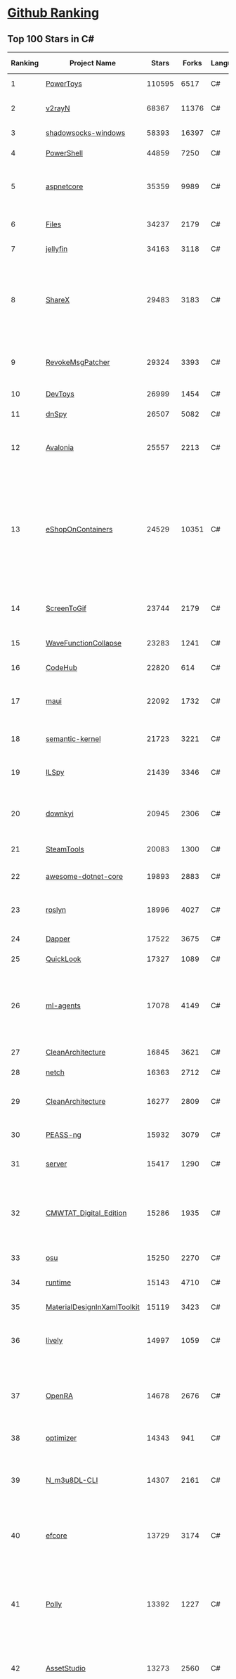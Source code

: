 [Github Ranking](../README.md)
==========

## Top 100 Stars in C\#

| Ranking | Project Name | Stars | Forks | Language | Open Issues | Description | Last Commit |
| ------- | ------------ | ----- | ----- | -------- | ----------- | ----------- | ----------- |
| 1 | [PowerToys](https://github.com/microsoft/PowerToys) | 110595 | 6517 | C# | 6235 | Windows system utilities to maximize productivity | 2024-10-19T07:43:07Z |
| 2 | [v2rayN](https://github.com/2dust/v2rayN) | 68367 | 11376 | C# | 16 | A GUI client for Windows, support Xray core and v2fly core and others | 2024-10-19T06:30:27Z |
| 3 | [shadowsocks-windows](https://github.com/shadowsocks/shadowsocks-windows) | 58393 | 16397 | C# | 173 | A C# port of shadowsocks | 2024-08-20T09:02:57Z |
| 4 | [PowerShell](https://github.com/PowerShell/PowerShell) | 44859 | 7250 | C# | 884 | PowerShell for every system! | 2024-10-16T20:21:01Z |
| 5 | [aspnetcore](https://github.com/dotnet/aspnetcore) | 35359 | 9989 | C# | 3445 | ASP.NET Core is a cross-platform .NET framework for building modern cloud-based web applications on Windows, Mac, or Linux. | 2024-10-19T00:40:57Z |
| 6 | [Files](https://github.com/files-community/Files) | 34237 | 2179 | C# | 465 | A modern file manager that helps users organize their files and folders. | 2024-10-16T14:16:23Z |
| 7 | [jellyfin](https://github.com/jellyfin/jellyfin) | 34163 | 3118 | C# | 391 | The Free Software Media System | 2024-10-19T17:01:05Z |
| 8 | [ShareX](https://github.com/ShareX/ShareX) | 29483 | 3183 | C# | 562 | ShareX is a free and open source program that lets you capture or record any area of your screen and share it with a single press of a key. It also allows uploading images, text or other types of files to many supported destinations you can choose from. | 2024-10-13T05:17:12Z |
| 9 | [RevokeMsgPatcher](https://github.com/huiyadanli/RevokeMsgPatcher) | 29324 | 3393 | C# | 47 | :trollface: A hex editor for WeChat/QQ/TIM - PC版微信/QQ/TIM防撤回补丁（我已经看到了，撤回也没用了） | 2024-09-28T18:27:04Z |
| 10 | [DevToys](https://github.com/DevToys-app/DevToys) | 26999 | 1454 | C# | 200 | A Swiss Army knife for developers. | 2024-10-19T11:08:06Z |
| 11 | [dnSpy](https://github.com/dnSpy/dnSpy) | 26507 | 5082 | C# | 0 | .NET debugger and assembly editor | 2020-12-20T23:55:15Z |
| 12 | [Avalonia](https://github.com/AvaloniaUI/Avalonia) | 25557 | 2213 | C# | 1445 | Develop Desktop, Embedded, Mobile and WebAssembly apps with C# and XAML. The most popular .NET UI client technology | 2024-10-18T08:57:33Z |
| 13 | [eShopOnContainers](https://github.com/dotnet-architecture/eShopOnContainers) | 24529 | 10351 | C# | 46 | Cross-platform .NET sample microservices and container based application that runs on Linux Windows and macOS. Powered by .NET 7, Docker Containers and Azure Kubernetes Services. Supports Visual Studio, VS for Mac and CLI based environments with Docker CLI, dotnet CLI, VS Code or any other code editor. Moved to https://github.com/dotnet/eShop. | 2023-11-15T22:27:17Z |
| 14 | [ScreenToGif](https://github.com/NickeManarin/ScreenToGif) | 23744 | 2179 | C# | 277 | 🎬 ScreenToGif allows you to record a selected area of your screen, edit and save it as a gif or video. | 2024-09-08T21:08:53Z |
| 15 | [WaveFunctionCollapse](https://github.com/mxgmn/WaveFunctionCollapse) | 23283 | 1241 | C# | 4 | Bitmap & tilemap generation from a single example with the help of ideas from quantum mechanics | 2024-05-30T23:24:41Z |
| 16 | [CodeHub](https://github.com/CodeHubApp/CodeHub) | 22820 | 614 | C# | 234 | CodeHub is an iOS application written using Xamarin | 2022-06-22T16:14:05Z |
| 17 | [maui](https://github.com/dotnet/maui) | 22092 | 1732 | C# | 3579 | .NET MAUI is the .NET Multi-platform App UI, a framework for building native device applications spanning mobile, tablet, and desktop. | 2024-10-19T22:50:56Z |
| 18 | [semantic-kernel](https://github.com/microsoft/semantic-kernel) | 21723 | 3221 | C# | 488 | Integrate cutting-edge LLM technology quickly and easily into your apps | 2024-10-19T12:50:23Z |
| 19 | [ILSpy](https://github.com/icsharpcode/ILSpy) | 21439 | 3346 | C# | 203 | .NET Decompiler with support for PDB generation, ReadyToRun, Metadata (&more) - cross-platform! | 2024-10-19T21:31:44Z |
| 20 | [downkyi](https://github.com/leiurayer/downkyi) | 20945 | 2306 | C# | 675 | 哔哩下载姬downkyi，哔哩哔哩网站视频下载工具，支持批量下载，支持8K、HDR、杜比视界，提供工具箱（音视频提取、去水印等）。 | 2024-10-12T07:13:55Z |
| 21 | [SteamTools](https://github.com/BeyondDimension/SteamTools) | 20083 | 1300 | C# | 907 | 🛠「Watt Toolkit」是一个开源跨平台的多功能 Steam 工具箱。 | 2024-10-11T08:41:01Z |
| 22 | [awesome-dotnet-core](https://github.com/thangchung/awesome-dotnet-core) | 19893 | 2883 | C# | 23 | :honeybee: A collection of awesome .NET core libraries, tools, frameworks and software | 2024-08-26T03:59:45Z |
| 23 | [roslyn](https://github.com/dotnet/roslyn) | 18996 | 4027 | C# | 8315 | The Roslyn .NET compiler provides C# and Visual Basic languages with rich code analysis APIs. | 2024-10-18T22:11:39Z |
| 24 | [Dapper](https://github.com/DapperLib/Dapper) | 17522 | 3675 | C# | 434 | Dapper - a simple object mapper for .Net | 2024-10-17T12:27:43Z |
| 25 | [QuickLook](https://github.com/QL-Win/QuickLook) | 17327 | 1089 | C# | 459 | Bring macOS “Quick Look” feature to Windows | 2024-04-11T10:25:55Z |
| 26 | [ml-agents](https://github.com/Unity-Technologies/ml-agents) | 17078 | 4149 | C# | 12 | The Unity Machine Learning Agents Toolkit (ML-Agents) is an open-source project that enables games and simulations to serve as environments for training intelligent agents using deep reinforcement learning and imitation learning. | 2024-10-17T07:05:06Z |
| 27 | [CleanArchitecture](https://github.com/jasontaylordev/CleanArchitecture) | 16845 | 3621 | C# | 44 | Clean Architecture Solution Template for ASP.NET Core | 2024-10-19T15:56:10Z |
| 28 | [netch](https://github.com/netchx/netch) | 16363 | 2712 | C# | 2 | A simple proxy client | 2024-06-03T00:11:37Z |
| 29 | [CleanArchitecture](https://github.com/ardalis/CleanArchitecture) | 16277 | 2809 | C# | 29 | Clean Architecture Solution Template: A starting point for Clean Architecture with ASP.NET Core | 2024-10-19T15:20:44Z |
| 30 | [PEASS-ng](https://github.com/peass-ng/PEASS-ng) | 15932 | 3079 | C# | 21 | PEASS - Privilege Escalation Awesome Scripts SUITE (with colors) | 2024-10-11T02:05:17Z |
| 31 | [server](https://github.com/bitwarden/server) | 15417 | 1290 | C# | 74 | Bitwarden infrastructure/backend (API, database, Docker, etc). | 2024-10-18T20:54:43Z |
| 32 | [CMWTAT_Digital_Edition](https://github.com/TGSAN/CMWTAT_Digital_Edition) | 15286 | 1935 | C# | 25 | CloudMoe Windows 10/11 Activation Toolkit get digital license, the best open source Win 10/11 activator in GitHub. GitHub 上最棒的开源 Win10/Win11 数字权利（数字许可证）激活工具！ | 2024-03-28T13:57:52Z |
| 33 | [osu](https://github.com/ppy/osu) | 15250 | 2270 | C# | 1206 | rhythm is just a *click* away! | 2024-10-18T14:08:38Z |
| 34 | [runtime](https://github.com/dotnet/runtime) | 15143 | 4710 | C# | 8680 | .NET is a cross-platform runtime for cloud, mobile, desktop, and IoT apps. | 2024-10-20T00:07:32Z |
| 35 | [MaterialDesignInXamlToolkit](https://github.com/MaterialDesignInXAML/MaterialDesignInXamlToolkit) | 15119 | 3423 | C# | 158 | Google's Material Design in XAML & WPF, for C# & VB.Net.  | 2024-10-19T19:45:05Z |
| 36 | [lively](https://github.com/rocksdanister/lively) | 14997 | 1059 | C# | 299 | Free and open-source software that allows users to set animated desktop wallpapers and screensavers powered by WinUI 3. | 2024-10-01T15:39:02Z |
| 37 | [OpenRA](https://github.com/OpenRA/OpenRA) | 14678 | 2676 | C# | 1434 | Open Source real-time strategy game engine for early Westwood games such as Command & Conquer: Red Alert written in C# using SDL and OpenGL. Runs on Windows, Linux, *BSD and Mac OS X. | 2024-10-18T15:48:37Z |
| 38 | [optimizer](https://github.com/hellzerg/optimizer) | 14343 | 941 | C# | 30 | The finest Windows Optimizer | 2024-08-18T13:38:25Z |
| 39 | [N_m3u8DL-CLI](https://github.com/nilaoda/N_m3u8DL-CLI) | 14307 | 2161 | C# | 249 | [.NET] m3u8 downloader 开源的命令行m3u8/HLS/dash下载器，支持普通AES-128-CBC解密，多线程，自定义请求头等. 支持简体中文,繁体中文和英文. English Supported. | 2023-06-03T09:30:55Z |
| 40 | [efcore](https://github.com/dotnet/efcore) | 13729 | 3174 | C# | 2185 | EF Core is a modern object-database mapper for .NET. It supports LINQ queries, change tracking, updates, and schema migrations. | 2024-10-18T21:53:36Z |
| 41 | [Polly](https://github.com/App-vNext/Polly) | 13392 | 1227 | C# | 7 | Polly is a .NET resilience and transient-fault-handling library that allows developers to express policies such as Retry, Circuit Breaker, Timeout, Bulkhead Isolation, and Fallback in a fluent and thread-safe manner. From version 6.0.1, Polly targets .NET Standard 1.1 and 2.0+. | 2024-10-17T17:32:22Z |
| 42 | [AssetStudio](https://github.com/Perfare/AssetStudio) | 13273 | 2560 | C# | 175 | AssetStudio is a tool for exploring, extracting and exporting assets and assetbundles. | 2022-12-08T15:37:37Z |
| 43 | [abp](https://github.com/abpframework/abp) | 12863 | 3429 | C# | 606 | Open-source web application framework for ASP.NET Core! Offers an opinionated architecture to build enterprise software solutions with best practices on top of the .NET. Provides the fundamental infrastructure, cross-cutting-concern implementations, startup templates, application modules, UI themes, tooling and documentation. | 2024-10-18T16:30:25Z |
| 44 | [AspNetCore.Docs](https://github.com/dotnet/AspNetCore.Docs) | 12600 | 25292 | C# | 588 | Documentation for ASP.NET Core | 2024-10-18T22:53:12Z |
| 45 | [UniGetUI](https://github.com/marticliment/UniGetUI) | 12518 | 434 | C# | 160 | UniGetUI: The Graphical Interface for your package managers. Could be terribly described as a package manager manager to manage your package managers | 2024-10-20T00:21:54Z |
| 46 | [ContextMenuManager](https://github.com/BluePointLilac/ContextMenuManager) | 12332 | 617 | C# | 112 | 🖱️ 纯粹的Windows右键菜单管理程序 | 2024-08-17T03:11:10Z |
| 47 | [Jackett](https://github.com/Jackett/Jackett) | 12195 | 1300 | C# | 199 | API Support for your favorite torrent trackers | 2024-10-20T01:50:25Z |
| 48 | [winsw](https://github.com/winsw/winsw) | 12143 | 1583 | C# | 198 | A wrapper executable that can run any executable as a Windows service, in a permissive license. | 2024-04-25T15:34:47Z |
| 49 | [QuestPDF](https://github.com/QuestPDF/QuestPDF) | 11840 | 627 | C# | 281 | QuestPDF is a modern open-source .NET library for PDF document generation. Offering comprehensive layout engine powered by concise and discoverable C# Fluent API. Easily generate PDF reports, invoices, exports, etc. | 2024-10-14T17:50:01Z |
| 50 | [UnityCsReference](https://github.com/Unity-Technologies/UnityCsReference) | 11811 | 2487 | C# | 0 | Unity C# reference source code. | 2024-10-17T03:22:14Z |
| 51 | [aspnetboilerplate](https://github.com/aspnetboilerplate/aspnetboilerplate) | 11798 | 3792 | C# | 158 | ASP.NET Boilerplate - Web Application Framework | 2024-10-17T11:08:08Z |
| 52 | [csharplang](https://github.com/dotnet/csharplang) | 11482 | 1020 | C# | 449 | The official repo for the design of the C# programming language | 2024-10-18T20:37:53Z |
| 53 | [MonoGame](https://github.com/MonoGame/MonoGame) | 11435 | 2914 | C# | 699 | One framework for creating powerful cross-platform games. | 2024-10-19T17:56:05Z |
| 54 | [Bulk-Crap-Uninstaller](https://github.com/Klocman/Bulk-Crap-Uninstaller) | 11371 | 576 | C# | 86 | Remove large amounts of unwanted applications quickly. | 2024-09-02T20:38:13Z |
| 55 | [ArchiSteamFarm](https://github.com/JustArchiNET/ArchiSteamFarm) | 11178 | 1049 | C# | 3 | C# application with primary purpose of farming Steam cards from multiple accounts simultaneously. | 2024-10-20T02:22:35Z |
| 56 | [mono](https://github.com/mono/mono) | 11120 | 3820 | C# | 2163 | Mono open source ECMA CLI, C# and .NET implementation. | 2024-08-27T16:49:28Z |
| 57 | [duplicati](https://github.com/duplicati/duplicati) | 11093 | 901 | C# | 742 | Store securely encrypted backups in the cloud! | 2024-10-17T12:25:49Z |
| 58 | [MediatR](https://github.com/jbogard/MediatR) | 11092 | 1173 | C# | 7 | Simple, unambitious mediator implementation in .NET | 2024-09-11T18:39:03Z |
| 59 | [modular-monolith-with-ddd](https://github.com/kgrzybek/modular-monolith-with-ddd) | 11065 | 1737 | C# | 55 | Full Modular Monolith application with Domain-Driven Design approach. | 2024-06-04T17:51:26Z |
| 60 | [basic-computer-games](https://github.com/coding-horror/basic-computer-games) | 10839 | 1328 | C# | 17 | An updated version of the classic "Basic Computer Games" book, with well-written examples in a variety of common MEMORY SAFE, SCRIPTING programming languages. See https://coding-horror.github.io/basic-computer-games/ | 2024-10-05T04:07:22Z |
| 61 | [Newtonsoft.Json](https://github.com/JamesNK/Newtonsoft.Json) | 10783 | 3256 | C# | 697 | Json.NET is a popular high-performance JSON framework for .NET | 2024-10-11T08:33:15Z |
| 62 | [Sonarr](https://github.com/Sonarr/Sonarr) | 10731 | 1394 | C# | 92 | Smart PVR for newsgroup and bittorrent users. | 2024-10-07T22:56:12Z |
| 63 | [BenchmarkDotNet](https://github.com/dotnet/BenchmarkDotNet) | 10497 | 964 | C# | 195 | Powerful .NET library for benchmarking | 2024-10-18T17:13:28Z |
| 64 | [choco](https://github.com/chocolatey/choco) | 10298 | 903 | C# | 679 | Chocolatey - the package manager for Windows | 2024-09-27T23:02:48Z |
| 65 | [garnet](https://github.com/microsoft/garnet) | 10244 | 512 | C# | 24 | Garnet is a remote cache-store from Microsoft Research that offers strong performance (throughput and latency), scalability, storage, recovery, cluster sharding, key migration, and replication features. Garnet can work with existing Redis clients. | 2024-10-20T02:44:56Z |
| 66 | [eShopOnWeb](https://github.com/dotnet-architecture/eShopOnWeb) | 10161 | 5524 | C# | 11 | Sample ASP.NET Core 8.0 reference application, powered by Microsoft, demonstrating a layered application architecture with monolithic deployment model. Download the eBook PDF from docs folder. | 2024-05-15T14:52:50Z |
| 67 | [Radarr](https://github.com/Radarr/Radarr) | 10090 | 984 | C# | 419 | Movie organizer/manager for usenet and torrent users. | 2024-10-20T01:41:34Z |
| 68 | [orleans](https://github.com/dotnet/orleans) | 10073 | 2023 | C# | 509 | Cloud Native application framework for .NET | 2024-10-18T17:46:14Z |
| 69 | [Locale-Emulator](https://github.com/xupefei/Locale-Emulator) | 10023 | 784 | C# | 0 | Yet Another System Region and Language Simulator | 2022-04-15T09:55:46Z |
| 70 | [AutoMapper](https://github.com/AutoMapper/AutoMapper) | 9928 | 1754 | C# | 0 | A convention-based object-object mapper in .NET.  | 2024-10-08T10:14:47Z |
| 71 | [CefSharp](https://github.com/cefsharp/CefSharp) | 9857 | 2920 | C# | 50 | .NET (WPF and Windows Forms) bindings for the Chromium Embedded Framework | 2024-10-07T01:13:11Z |
| 72 | [EverythingToolbar](https://github.com/srwi/EverythingToolbar) | 9823 | 430 | C# | 36 | Everything integration for the Windows taskbar. | 2024-10-17T09:51:08Z |
| 73 | [Lean](https://github.com/QuantConnect/Lean) | 9738 | 3255 | C# | 240 | Lean Algorithmic Trading Engine by QuantConnect (Python, C#) | 2024-10-18T20:33:01Z |
| 74 | [Captura](https://github.com/MathewSachin/Captura) | 9727 | 1821 | C# | 109 | Capture Screen, Audio, Cursor, Mouse Clicks and Keystrokes | 2023-04-09T14:52:52Z |
| 75 | [BBDown](https://github.com/nilaoda/BBDown) | 9672 | 1261 | C# | 164 | Bilibili Downloader. 一款命令行式哔哩哔哩下载器. | 2024-09-01T10:23:13Z |
| 76 | [Terminal.Gui](https://github.com/gui-cs/Terminal.Gui) | 9658 | 688 | C# | 153 | Cross Platform Terminal UI toolkit for .NET | 2024-10-17T18:15:06Z |
| 77 | [RestSharp](https://github.com/restsharp/RestSharp) | 9587 | 2343 | C# | 34 | Simple REST and HTTP API Client for .NET | 2024-10-04T11:48:53Z |
| 78 | [practical-aspnetcore](https://github.com/dodyg/practical-aspnetcore) | 9442 | 1251 | C# | 168 | Practical samples of ASP.NET Core 9 RC2, 8.0, 7.0, 6.0, 5.0, 3.1, 2.2, and 2.1,projects you can use. Readme contains explanations on all projects. | 2024-10-15T08:52:58Z |
| 79 | [Hangfire](https://github.com/HangfireIO/Hangfire) | 9374 | 1700 | C# | 851 | An easy way to perform background job processing in .NET and .NET Core applications. No Windows Service or separate process required | 2024-10-18T05:50:40Z |
| 80 | [spectre.console](https://github.com/spectreconsole/spectre.console) | 9339 | 489 | C# | 199 | A .NET library that makes it easier to create beautiful console applications. | 2024-10-18T09:34:30Z |
| 81 | [MahApps.Metro](https://github.com/MahApps/MahApps.Metro) | 9311 | 2447 | C# | 89 | A framework that allows developers to cobble together a better UI for their own WPF applications with minimal effort. | 2024-10-16T10:52:50Z |
| 82 | [nopCommerce](https://github.com/nopSolutions/nopCommerce) | 9242 | 5304 | C# | 94 | ASP.NET Core eCommerce software. nopCommerce is a free and open-source shopping cart. | 2024-10-18T14:57:05Z |
| 83 | [Playnite](https://github.com/JosefNemec/Playnite) | 9231 | 499 | C# | 612 | Video game library manager with support for wide range of 3rd party libraries and game emulation support, providing one unified interface for your games. | 2024-08-13T13:41:02Z |
| 84 | [IdentityServer4](https://github.com/IdentityServer/IdentityServer4) | 9229 | 4019 | C# | 0 | OpenID Connect and OAuth 2.0 Framework for ASP.NET Core | 2024-07-31T15:44:38Z |
| 85 | [FluentTerminal](https://github.com/felixse/FluentTerminal) | 9218 | 446 | C# | 248 | A Terminal Emulator based on UWP and web technologies. | 2024-08-30T10:48:24Z |
| 86 | [SignalR](https://github.com/SignalR/SignalR) | 9193 | 2280 | C# | 54 | Incredibly simple real-time web for .NET | 2024-10-14T21:48:27Z |
| 87 | [PDFPatcher](https://github.com/wmjordan/PDFPatcher) | 9162 | 1249 | C# | 70 | PDF补丁丁——PDF工具箱，可以编辑书签、剪裁旋转页面、解除限制、提取或合并文档，探查文档结构，提取图片、转成图片等等 | 2024-10-14T13:06:02Z |
| 88 | [FluentValidation](https://github.com/FluentValidation/FluentValidation) | 9064 | 1198 | C# | 0 | A popular .NET validation library for building strongly-typed validation rules. | 2024-10-15T20:09:09Z |
| 89 | [Dependencies](https://github.com/lucasg/Dependencies) | 9028 | 739 | C# | 115 | A rewrite of the old legacy software "depends.exe" in C# for Windows devs to troubleshoot dll load dependencies issues. | 2024-05-15T00:55:24Z |
| 90 | [machinelearning](https://github.com/dotnet/machinelearning) | 9020 | 1879 | C# | 934 | ML.NET is an open source and cross-platform machine learning framework for .NET. | 2024-10-17T21:16:22Z |
| 91 | [EarTrumpet](https://github.com/File-New-Project/EarTrumpet) | 8933 | 512 | C# | 75 | EarTrumpet - Volume Control for Windows | 2024-10-20T00:26:07Z |
| 92 | [uno](https://github.com/unoplatform/uno) | 8879 | 716 | C# | 1642 | Open-source platform for building cross-platform native Mobile, Web, Desktop and Embedded apps quickly.  Create rich, C#/XAML, single-codebase apps from any IDE. Hot Reload included! 90m+ NuGet Downloads!! | 2024-10-19T21:58:39Z |
| 93 | [ET](https://github.com/egametang/ET) | 8869 | 3025 | C# | 77 | Unity3D Client And C# Server Framework | 2024-10-19T16:36:11Z |
| 94 | [mRemoteNG](https://github.com/mRemoteNG/mRemoteNG) | 8857 | 1406 | C# | 849 | mRemoteNG is the next generation of mRemote, open source, tabbed, multi-protocol, remote connections manager. | 2024-10-18T14:40:56Z |
| 95 | [Bogus](https://github.com/bchavez/Bogus) | 8760 | 498 | C# | 53 | :card_index: A simple fake data generator for C#, F#, and VB.NET. Based on and ported from the famed faker.js. | 2024-09-02T22:16:29Z |
| 96 | [Notepads](https://github.com/0x7c13/Notepads) | 8749 | 480 | C# | 353 | A modern, lightweight text editor with a minimalist design. | 2024-10-14T10:06:06Z |
| 97 | [YoutubeDownloader](https://github.com/Tyrrrz/YoutubeDownloader) | 8721 | 1196 | C# | 5 | Downloads videos and playlists from YouTube | 2024-10-01T22:34:29Z |
| 98 | [Quasar](https://github.com/quasar/Quasar) | 8715 | 2461 | C# | 138 | Remote Administration Tool for Windows | 2024-02-29T06:37:37Z |
| 99 | [Humanizer](https://github.com/Humanizr/Humanizer) | 8662 | 966 | C# | 154 | Humanizer meets all your .NET needs for manipulating and displaying strings, enums, dates, times, timespans, numbers and quantities | 2024-10-04T23:39:35Z |
| 100 | [refit](https://github.com/reactiveui/refit) | 8570 | 746 | C# | 186 | The automatic type-safe REST library for .NET Core, Xamarin and .NET. Heavily inspired by Square's Retrofit library, Refit turns your REST API into a live interface. | 2024-10-18T16:41:33Z |

